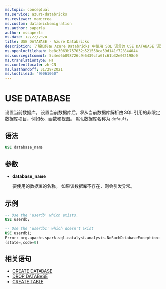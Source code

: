 ```yaml
---
ms.topic: conceptual
ms.service: azure-databricks
ms.reviewer: mamccrea
ms.custom: databricksmigration
ms.author: saperla
author: mssaperla
ms.date: 12/22/2020
title: USE DATABASE - Azure Databricks
description: 了解如何在 Azure Databricks 中使用 SQL 语言的 USE DATABASE 语法。
ms.openlocfilehash: be8c3063b757032b521558ca59d141f728844044
ms.sourcegitcommit: 5c4ed6b098726c9a6439cfa6fc61b32e062198d0
ms.translationtype: HT
ms.contentlocale: zh-CN
ms.lasthandoff: 01/29/2021
ms.locfileid: "99061060"
---
```

# <a name="use-database"></a>USE DATABASE

设置当前数据库。 设置当前数据库后，将从当前数据库解析由 SQL 引用的非限定数据库项目，例如表、函数和视图。
默认数据库名称为 ``default``。

## <a name="syntax"></a>语法

```sql
USE database_name
```

## <a name="parameter"></a>参数

* **database_name**

  要使用的数据库的名称。 如果该数据库不存在，则会引发异常。

## <a name="examples"></a>示例

```sql
-- Use the 'userdb' which exists.
USE userdb;

-- Use the 'userdb1' which doesn't exist
USE userdb1;
Error: org.apache.spark.sql.catalyst.analysis.NoSuchDatabaseException: Database 'userdb1' not found;
(state=,code=0)
```

## <a name="related-statements"></a>相关语句

* [CREATE DATABASE](sql-ref-syntax-ddl-create-database.md)
* [DROP DATABASE](sql-ref-syntax-ddl-drop-database.md)
* [CREATE TABLE](sql-ref-syntax-ddl-create-table.md)